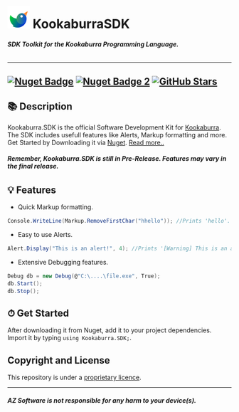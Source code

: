 ![Logo](https://raw.githubusercontent.com/AZProductions/Kookaburra/main/.github/icons/cover_art.png) **KookaburraSDK**
=======
###### ***SDK Toolkit for the Kookaburra Programming Language.***

----

[![Nuget Badge](https://img.shields.io/nuget/v/Kookaburra.SDK)](https://www.nuget.org/packages/Kookaburra.SDK)
[![Nuget Badge 2](https://img.shields.io/nuget/dt/Kookaburra.SDK)](https://www.nuget.org/stats/packages/Kookaburra.SDK?groupby=Version)
[![GitHub Stars](https://img.shields.io/github/stars/AZProductions/KookaburraSDK)](https://github.com/AZProductions/KookaburraSDK/stargazers)
----

## 📚 Description
Kookaburra.SDK is the official Software Development Kit for [Kookaburra](https://github.com/AZProductions/Kookaburra). The SDK includes usefull features like Alerts, Markup formatting and more. Get Started by Downloading it via [Nuget](https://www.nuget.org/packages/Kookaburra.SDK). [Read more..](https://github.com/AZProductions/KookaburraSDK/blob/main/README.md#-get-started)

###### **Remember, Kookaburra.SDK is still in Pre-Release. Features may vary in the final release.**

## 💡 Features
- Quick Markup formatting.
```c# 
Console.WriteLine(Markup.RemoveFirstChar("hhello")); //Prints 'hello'.
```
- Easy to use Alerts.
```c#
Alert.Display("This is an alert!", 4); //Prints '[Warning] This is an alert!'.
```
- Extensive Debugging features.
```c#
Debug db = new Debug(@"C:\....\file.exe", True);
db.Start();
db.Stop();
```

## ⏱ Get Started
After downloading it from Nuget, add it to your project dependencies. Import it by typing `using Kookaburra.SDK;`.

## Copyright and License

This repository is under a [proprietary licence](https://github.com/AZProductions/Kookaburra/blob/main/LICENCE).

----

##### ***AZ Software is not responsible for any harm to your device(s).***

